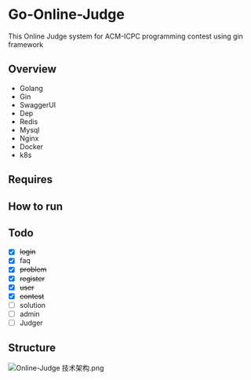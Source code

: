 # Go-Online-Judge
This Online Judge system for ACM-ICPC programming contest using gin framework

## Overview
+ Golang
+ Gin
+ SwaggerUI
+ Dep
+ Redis
+ Mysql
+ Nginx
+ Docker
+ k8s

## Requires

## How to run

## Todo
- [x] ~~login~~
- [x] faq
- [x] ~~problem~~ 
- [x] ~~register~~
- [x] ~~user~~
- [x] ~~contest~~
- [ ] solution
- [ ] admin
- [ ] Judger

## Structure
![Online-Judge 技术架构.png](https://upload-images.jianshu.io/upload_images/3452105-0b259b0b135aacf5.png?imageMogr2/auto-orient/strip%7CimageView2/2/w/1240)